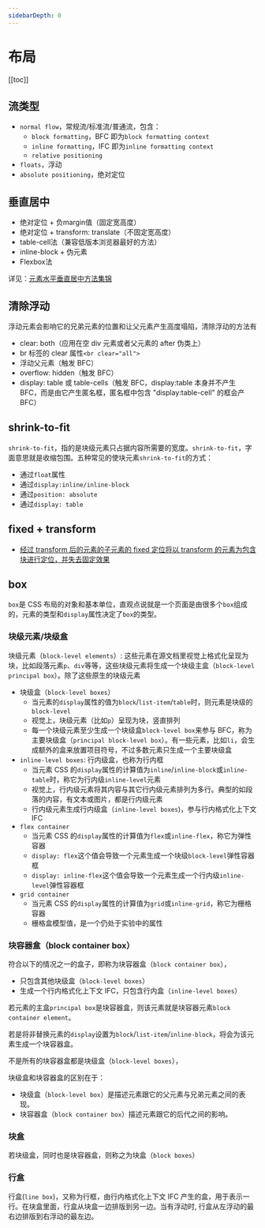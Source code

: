 ```yaml
---
sidebarDepth: 0
---
```


# 布局

[[toc]]

## 流类型

- `normal flow`，常规流/标准流/普通流，包含：
  - `block formatting`，BFC 即为`block formatting context`
  - `inline formatting`，IFC 即为`inline formatting context`
  - `relative positioning`
- `floats`，浮动
- `absolute positioning`，绝对定位

## 垂直居中

- 绝对定位 + 负margin值（固定宽高度）
- 绝对定位 + transform: translate（不固定宽高度）
- table-cell法（兼容低版本浏览器最好的方法）
- inline-block + 伪元素
- Flexbox法

详见：[元素水平垂直居中方法集锦](http://blog.csdn.net/cxl444905143/article/details/41890353)

## 清除浮动

浮动元素会影响它的兄弟元素的位置和让父元素产生高度塌陷，清除浮动的方法有

- clear: both（应用在空 div 元素或者父元素的 after 伪类上）
- br 标签的 clear 属性`<br clear="all">`
- 浮动父元素（触发 BFC）
- overflow: hidden（触发 BFC）
- display: table 或 table-cells（触发 BFC，display:table  本身并不产生 BFC，而是由它产生匿名框，匿名框中包含 "display:table-cell" 的框会产 BFC）

## shrink-to-fit

`shrink-to-fit`，指的是块级元素只占据内容所需要的宽度。`shrink-to-fit`，字面意思就是收缩包围。五种常见的使块元素`shrink-to-fit`的方式：

- 通过`float`属性
- 通过`display:inline/inline-block`
- 通过`position: absolute`
- 通过`display: table`

## fixed + transform

- [经过 transform 后的元素的子元素的 fixed 定位将以 transform 的元素为包含块进行定位，并失去固定效果](http://meyerweb.com/eric/thoughts/2011/09/12/un-fixing-fixed-elements-with-css-transforms/)

## box

`box`是 CSS 布局的对象和基本单位，直观点说就是一个页面是由很多个`box`组成的，元素的类型和`display`属性决定了`box`的类型。

### 块级元素/块级盒

块级元素（`block-level elements`）: 这些元素在源文档里视觉上格式化呈现为块，比如段落元素`p`、`div`等等，这些块级元素将生成一个块级主盒（`block-level principal box`）。除了这些原生的块级元素

- 块级盒（`block-level boxes`）
  - 当元素的`display`属性的值为`block`/`list-item`/`table`时，则元素是块级的`block-level`
  - 视觉上，块级元素（比如`p`）呈现为块，竖直排列
  - 每一个块级元素至少生成一个块级盒`block-level box`来参与 BFC，称为主要块级盒（`principal block-level box`）。有一些元素，比如`li`，会生成额外的盒来放置项目符号，不过多数元素只生成一个主要块级盒
- `inline-level boxes`: 行内级盒，也称为行内框
  - 当元素 CSS 的`display`属性的计算值为`inline`/`inline-block`或`inline-table`时，称它为行内级`inline-level`元素
  - 视觉上，行内级元素将其内容与其它行内级元素排列为多行。典型的如段落的内容，有文本或图片，都是行内级元素
  - 行内级元素生成行内级盒（`inline-level boxes`)，参与行内格式化上下文 IFC
- `flex container`
  - 当元素 CSS 的`display`属性的计算值为`flex`或`inline-flex`，称它为弹性容器
  - `display: flex`这个值会导致一个元素生成一个块级`block-level`弹性容器框
  - `display: inline-flex`这个值会导致一个元素生成一个行内级`inline-level`弹性容器框
- `grid container`
  - 当元素 CSS 的`display`属性的计算值为`grid`或`inline-grid`，称它为栅格容器
  - 栅格盒模型值，是一个仍处于实验中的属性

### 块容器盒（block container box）

符合以下的情况之一的盒子，即称为块容器盒（`block container box`），

- 只包含其他块级盒（`block-level boxes`）
- 生成一个行内格式化上下文 IFC，只包含行内盒（`inline-level boxes`）

若元素的主盒`principal box`是块容器盒，则该元素就是块容器元素`block container element`。

若是将非替换元素的`display`设置为`block`/`list-item`/`inline-block`，将会为该元素生成一个块容器盒。

不是所有的块容器盒都是块级盒（`block-level boxes`），

块级盒和块容器盒的区别在于：

- 块级盒（`block-level box`）是描述元素跟它的父元素与兄弟元素之间的表现。
- 块容器盒（`block container box`）描述元素跟它的后代之间的影响。

### 块盒

若块级盒，同时也是块容器盒，则称之为块盒（`block boxes`）

### 行盒

行盒(`line box`)，又称为行框，由行内格式化上下文 IFC 产生的盒，用于表示一行。在块盒里面，行盒从块盒一边排版到另一边。当有浮动时, 行盒从左浮动的最右边排版到右浮动的最左边。
